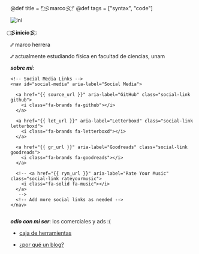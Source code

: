 @def title = " ҉彡marco彡 ҉"
@def tags = ["syntax", "code"]




![ini](/assets/klimt.jpg)



**҉彡inicio彡 ҉**

⑇ marco herrera

⑇ actualmente estudiando física en facultad de ciencias, unam



**_sobre mí_**: 

~~~
<!-- Social Media Links -->
<nav id="social-media" aria-label="Social Media">
  
  <a href="{{ source_url }}" aria-label="GitHub" class="social-link github">
    <i class="fa-brands fa-github"></i>
  </a>
  
  <a href="{{ let_url }}" aria-label="Letterboxd" class="social-link letterboxd">
    <i class="fa-brands fa-letterboxd"></i>
  </a>
  
  <a href="{{ gr_url }}" aria-label="Goodreads" class="social-link goodreads">
    <i class="fa-brands fa-goodreads"></i>
  </a>
  
  <!-- <a href="{{ rym_url }}" aria-label="Rate Your Music" class="social-link rateyourmusic">
    <i class="fa-solid fa-music"></i>
  </a>
   -->
  <!-- Add more social links as needed -->
</nav>


~~~




_**odio con mi ser**_: los comerciales y ads :(
    

 
 - [caja de herramientas](/Otro/caja/)

- [¿por qué un blog?](/Otro/pblog/)



